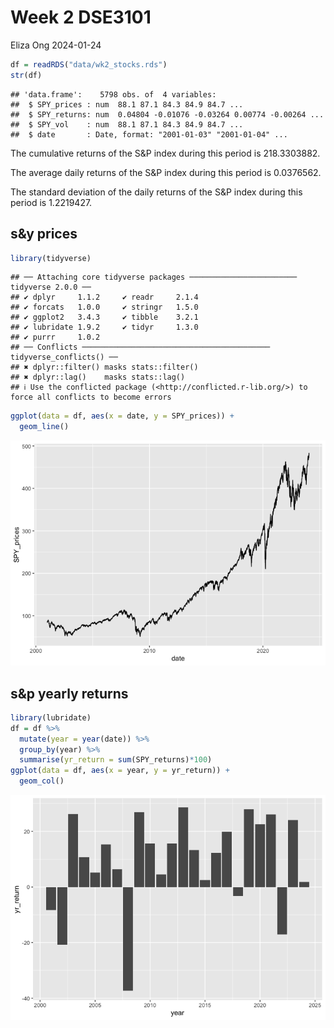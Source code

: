 Week 2 DSE3101
================
Eliza Ong
2024-01-24

``` r
df = readRDS("data/wk2_stocks.rds")
str(df)
```

    ## 'data.frame':    5798 obs. of  4 variables:
    ##  $ SPY_prices : num  88.1 87.1 84.3 84.9 84.7 ...
    ##  $ SPY_returns: num  0.04804 -0.01076 -0.03264 0.00774 -0.00264 ...
    ##  $ SPY_vol    : num  88.1 87.1 84.3 84.9 84.7 ...
    ##  $ date       : Date, format: "2001-01-03" "2001-01-04" ...

The cumulative returns of the S&P index during this period is
218.3303882.

The average daily returns of the S&P index during this period is
0.0376562.

The standard deviation of the daily returns of the S&P index during this
period is 1.2219427.

## s&y prices

``` r
library(tidyverse)
```

    ## ── Attaching core tidyverse packages ──────────────────────── tidyverse 2.0.0 ──
    ## ✔ dplyr     1.1.2     ✔ readr     2.1.4
    ## ✔ forcats   1.0.0     ✔ stringr   1.5.0
    ## ✔ ggplot2   3.4.3     ✔ tibble    3.2.1
    ## ✔ lubridate 1.9.2     ✔ tidyr     1.3.0
    ## ✔ purrr     1.0.2     
    ## ── Conflicts ────────────────────────────────────────── tidyverse_conflicts() ──
    ## ✖ dplyr::filter() masks stats::filter()
    ## ✖ dplyr::lag()    masks stats::lag()
    ## ℹ Use the conflicted package (<http://conflicted.r-lib.org/>) to force all conflicts to become errors

``` r
ggplot(data = df, aes(x = date, y = SPY_prices)) +
  geom_line()
```

![](wk2-workshop_files/figure-gfm/unnamed-chunk-2-1.png)<!-- -->

## s&p yearly returns

``` r
library(lubridate)
df = df %>%
  mutate(year = year(date)) %>%
  group_by(year) %>%
  summarise(yr_return = sum(SPY_returns)*100)
ggplot(data = df, aes(x = year, y = yr_return)) +
  geom_col()
```

![](wk2-workshop_files/figure-gfm/unnamed-chunk-3-1.png)<!-- -->
